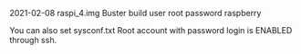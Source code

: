 2021-02-08 raspi_4.img Buster build
user root
password raspberry

You can also set sysconf.txt
Root account with password login is ENABLED through ssh.
